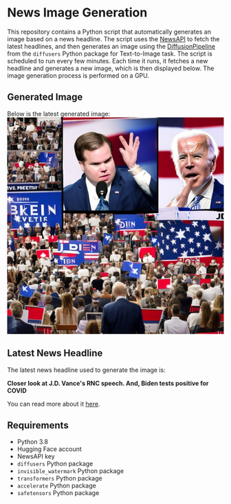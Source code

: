 # News Image Generation
This repository contains a Python script that automatically generates an image based on a news headline. The script uses the [NewsAPI](https://newsapi.org/) to fetch the latest headlines, and then generates an image using the [DiffusionPipeline](https://github.com/huggingface/diffusers) from the `diffusers` Python package for Text-to-Image task.
The script is scheduled to run every few minutes. Each time it runs, it fetches a new headline and generates a new image, which is then displayed below. The image generation process is performed on a GPU.

## Generated Image
Below is the latest generated image:
![Generated Image](image.png)

## Latest News Headline
The latest news headline used to generate the image is:

**Closer look at J.D. Vance's RNC speech. And, Biden tests positive for COVID**

You can read more about it [here](https://news.google.com/rss/articles/CBMiemh0dHBzOi8vd3d3Lm5wci5vcmcvMjAyNC8wNy8xOC9nLXMxLTExODAwL3VwLWZpcnN0LW5ld3NsZXR0ZXItamQtdmFuY2Utcm5jLXNwZWVjaC10YWtlYXdheXMtYmlkZW4tdGVzdHMtcG9zaXRpdmUtZm9yLWNvdmlk0gEA?oc=5).

## Requirements
- Python 3.8
- Hugging Face account
- NewsAPI key
- `diffusers` Python package
- `invisible_watermark` Python package
- `transformers` Python package
- `accelerate` Python package
- `safetensors` Python package
